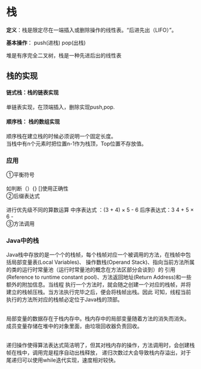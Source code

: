 # 栈
**定义**：栈是限定尽在一端插入或删除操作的线性表。“后进先出（LIFO）”。

**基本操作**：  push(进栈)    pop(出栈)   

堆是有序完全二叉树，栈是一种先进后出的线性表


## 栈的实现

#### 链式栈：栈的链表实现
单链表实现，在顶端插入，删除实现push,pop.<br>
#### 顺序栈： 栈的数组实现<br>
顺序栈在建立栈的时候必须说明一个固定长度。<br>
       当栈中有n个元素时把位置n-1作为栈顶，Top位置不存放值。<br>

### 应用
①平衡符号  <br>   
如判断（）{} []使用正确性<br>
②后缀表达式<br>    
进行优先级不同的算数运算     中序表达式 ：(3 + 4) × 5 - 6      后序表达式：3 4 + 5 × 6 - <br>
③方法调用<br>

### Java中的栈
Java栈中存放的是一个个的栈帧，每个栈帧对应一个被调用的方法，在栈帧中包括局部变量表(Local Variables)、
操作数栈(Operand Stack)、指向当前方法所属的类的运行时常量池（运行时常量池的概念在方法区部分会谈到）的
引用(Reference to runtime constant pool)、方法返回地址(Return Address)和一些额外的附加信息。当线程
执行一个方法时，就会随之创建一个对应的栈帧，并将建立的栈帧压栈。当方法执行完毕之后，便会将栈帧出栈。因此
可知，线程当前执行的方法所对应的栈帧必定位于Java栈的顶部。<br><br>


局部变量的数据存在于栈内存中。栈内存中的局部变量随着方法的消失而消失。<br> 
成员变量存储在堆中的对象里面，由垃圾回收器负责回收。 <br><br>

递归操作使得算法表达式简洁明了，但其对栈内存的操作，方法调用时，会创建栈帧在栈中，调用完是程序自动出栈释放，
递归次数过大会导致栈内存溢出，对于尾递归可以使用while迭代实现，速度相对较快。<br><br>
